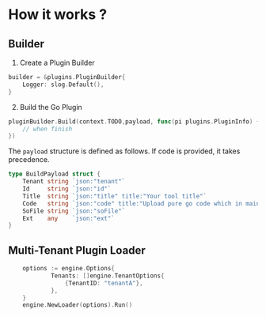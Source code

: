 # How it works ?

## Builder

1. Create a Plugin Builder

```go
builder = &plugins.PluginBuilder{
	Logger: slog.Default(),
}

```

2. Build the Go Plugin

```go
pluginBuilder.Build(context.TODO,payload, func(pi plugins.PluginInfo) {
    // when finish
})
```

The `payload` structure is defined as follows. If code is provided, it takes precedence.

```go
type BuildPayload struct {
	Tenant string `json:"tenant"`
	Id     string `json:"id"`
	Title  string `json:"title" title:"Your tool title"`
	Code   string `json:"code" title:"Upload pure go code which in main package!"`
	SoFile string `json:"soFile"`
	Ext    any    `json:"ext"`
}
```

## Multi-Tenant Plugin Loader

```go
    options := engine.Options{
            Tenants: []engine.TenantOptions{
                {TenantID: "tenantA"},
            },
    }
	engine.NewLoader(options).Run()

```

